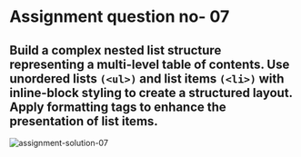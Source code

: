 # Assignment question no- 07

## Build a complex nested list structure representing a multi-level table of contents. Use unordered lists `(<ul>)` and list items `(<li>)` with inline-block styling to create a structured layout. Apply formatting tags to enhance the presentation of list items.

![assignment-solution-07](https://drive.google.com/uc?export=view&id=1f1pZn-sLop6q5h8qRUNPwk5WRgKiKgqR)
